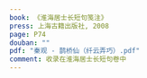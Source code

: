 ```yaml
---
book: 《淮海居士长短句笺注》
press: 上海古籍出版社, 2008
page: P74
douban: ""
pdf: "秦观 - 鹊桥仙（纤云弄巧）.pdf"
comment: 收录在淮海居士长短句卷中
---
```

